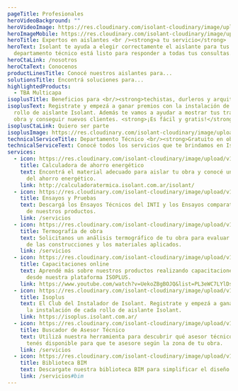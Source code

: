 ```yaml
---
pageTitle: Profesionales
heroVideoBackground: ""
heroVideoImage: https://res.cloudinary.com/isolant-cloudinary/image/upload/w_auto,q_auto:good/website-2021/professionals/homepage/isolant-aislantes-homepage-profesional-imagen-hero.jpg
heroImageMobile: https://res.cloudinary.com/isolant-cloudinary/image/upload/w_auto,q_auto:good/website-2021/professionals/homepage/isolant-aislantes-homepage-profesional-imagen-fondo.jpg
heroTitle: Expertos en aislantes <br /><strong>a tu servicio</strong>
heroText: Isolant te ayuda a elegir correctamente el aislante para tus obras. Nuestro
  departamento técnico está listo para responder a todas tus consultas.
heroCtaLink: /nosotros
heroCtaText: Conocenos
productLinesTitle: Conocé nuestros aislantes para...
solutionsTitle: Encontrá soluciones para...
highlightedProducts:
  - TBA Multicapa
isoplusTitle: Beneficios para <br/><strong>techistas, durleros y arquitectos</strong>
isoplusText: Registrate y empezá a ganar premios con la instalación de cada
  rollo de aislante Isolant. Además te vamos a ayudar a mostrar tus trabajos en
  obra y conseguir nuevos clientes. <strong>¡Es fácil y gratis!</strong>
isoplusCtaLink: Quiero ser parte
isoplusImage: https://res.cloudinary.com/isolant-cloudinary/image/upload/f_auto,q_auto:good/website-2021/professionals/homepage/isolant-aislantes-isoplus.jpg
technicalServiceTitle: Departamento Técnico <br/><strong>Gratuito en obra</strong>
technicalServiceText: Conocé todos los servicios que te brindamos en Isolant para facilitar tu trabajo en obra.
services:
  - icon: https://res.cloudinary.com/isolant-cloudinary/image/upload/v1634905506/website-2021/professionals/homepage/calculator.svg
    title: Calculadora de ahorro energético
    text: Encontrá el material adecuado para aislar tu obra y conocé un estimado
      del ahorro energético.
    link: http://calculadoratermica.isolant.com.ar/isolant/
  - icon: https://res.cloudinary.com/isolant-cloudinary/image/upload/v1634905526/website-2021/professionals/homepage/tests.svg
    title: Ensayos y Pruebas
    text: Descargá los Ensayos Técnicos del INTI y los Ensayos comparativos internos
      de nuestros productos.
    link: /servicios
  - icon: https://res.cloudinary.com/isolant-cloudinary/image/upload/v1634905581/website-2021/professionals/homepage/thermometer.svg
    title: Termografía de obra
    text: Solicitanos un análisis termográfico de tu obra para evaluar el comportamiento
      de las construcciones y los materiales aplicados.
    link: /servicios
  - icon: https://res.cloudinary.com/isolant-cloudinary/image/upload/v1634905599/website-2021/professionals/homepage/laptop.svg
    title: Capacitaciones online
    text: Aprendé más sobre nuestros productos realizando capacitaciones online
      desde nuestra plataforma ISOPLUS.
    link: https://www.youtube.com/watch?v=UekoZBgBOJQ&list=PL3eWC7LYlDsNSb17-ylqL8UFfk5DJu1Ft
  - icon: https://res.cloudinary.com/isolant-cloudinary/image/upload/v1634905614/website-2021/professionals/homepage/isoplus.png
    title: Isoplus
    text: El Club del Instalador de Isolant. Registrate y empezá a ganar premios con
      la instalación de cada rollo de aislante Isolant.
    link: https://isoplus.isolant.com.ar/
  - icon: https://res.cloudinary.com/isolant-cloudinary/image/upload/v1634905635/website-2021/professionals/homepage/shield.svg
    title: Buscador de Asesor Técnico
    text: Utilizá nuestra herramienta para descubrir qué asesor técnico Isolant
      tenés disponible para que te asesore según la zona de tu obra.
    link: /servicios
  - icon: https://res.cloudinary.com/isolant-cloudinary/image/upload/v1634905657/website-2021/professionals/homepage/download.svg
    title: Biblioteca BIM
    text: Descargate nuestra biblioteca BIM para simplificar el diseño y presupuesto de tus proyectos.
    link: /servicios#bim
---
```

